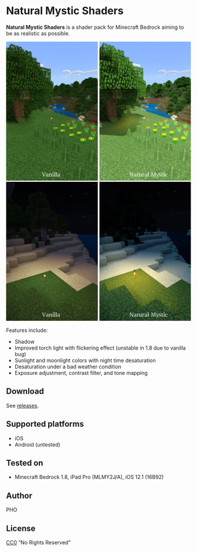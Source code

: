 # Natural Mystic Shaders

**Natural Mystic Shaders** is a shader pack for Minecraft Bedrock
aiming to be as realistic as possible.

![](./img/day.jpg)
![](./img/night.jpg)

Features include:

* Shadow
* Improved torch light with flickering effect (unstable in 1.8 due to vanilla bug)
* Sunlight and moonlight colors with night time desaturation
* Desaturation under a bad weather condition
* Exposure adjustment, contrast filter, and tone mapping

## Download

See [releases](https://github.com/depressed-pho/natural-mystic-shaders/releases).

## Supported platforms

* iOS
* Android (untested)

## Tested on

* Minecraft Bedrock 1.8, iPad Pro (MLMY2J/A), iOS 12.1 (16B92)

## Author

PHO

## License
[CC0](https://creativecommons.org/share-your-work/public-domain/cc0/)
“No Rights Reserved”
